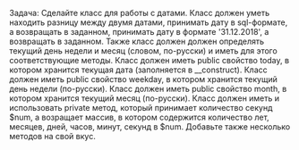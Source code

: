 Задача: Сделайте класс для работы с датами. Класс должен
уметь находить разницу между двумя датами, принимать
дату в sql-формате, а возвращать в заданном, принимать
дату в формате '31.12.2018', а возвращать в заданном.
Также класс должен должен определять текущий день
недели и месяц (словом, по-русски) и иметь для этого
соответствующие методы.
Класс должен иметь public свойство today, в котором хранится
текущая дата (заполняется в __construct).
Класс должен иметь public свойство weekday, в котором хранится
текущий день недели (по-русски).
Класс должен иметь public свойство month, в котором хранится
текущий месяц (по-русски).
Класс должен иметь и использовать private метод, который
принимает количество секунд $num, а возращает массив, в котором
содержится количество лет, месяцев, дней, часов, минут, секунд
в $num. Добавьте также несколько методов на свой вкус.